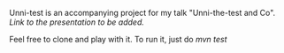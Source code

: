 Unni-test is an accompanying project for my talk "Unni-the-test and Co". 
*Link to the presentation to be added.*

Feel free to clone and play with it. 
To run it, just do *mvn test*

